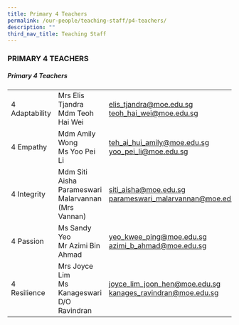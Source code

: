 ```yaml
---
title: Primary 4 Teachers
permalink: /our-people/teaching-staff/p4-teachers/
description: ""
third_nav_title: Teaching Staff
---
```

### PRIMARY 4 TEACHERS

##### Primary 4 Teachers

|  	|  	|  	|
|---	|---	|---	|
| 4 Adaptability 	| Mrs Elis Tjandra<br> Mdm Teoh Hai Wei 	| [elis\_tjandra@moe.edu.sg](mailto:elis_tjandra@moe.edu.sg) <br>[teoh\_hai\_wei@moe.edu.sg](mailto:teoh_hai_wei@moe.edu.sg) 	|
| 4 Empathy 	| Mdm Amily Wong<br>Ms Yoo Pei Li 	| [teh\_ai\_hui\_amily@moe.edu.sg](mailto:teh_ai_hui_amily@moe.edu.sg) <br>[yoo\_pei_li@moe.edu.sg](mailto:yoo_pei_li@schools.gov.sg) 	|
| 4 Integrity<br> 	| Mdm Siti Aisha<br>Parameswari Malarvannan (Mrs Vannan) 	| [siti\_aisha@moe.edu.sg](mailto:siti_aisha@moe.edu.sg) <br>[parameswari\_malarvannan@moe.edu.sg](mailto:parameswari_malarvannan@moe.edu.sg) 	|
| 4 Passion 	| Ms Sandy Yeo<br>Mr Azimi Bin Ahmad	| [yeo\_kwee\_ping@moe.edu.sg](mailto:yeo_kwee_ping@moe.edu.sg) <br>[azimi\_b\_ahmad@moe.edu.sg](mailto:azimi_b_ahmad@moe.edu.sg)	|
| 4 Resilience 	| Mrs Joyce Lim<br>Ms Kanageswari D/O Ravindran 	| [joyce\_lim\_joon\_hen@moe.edu.sg](mailto:joyce_lim_joon_hen@moe.edu.sg) <br>[kanages\_ravindran@moe.edu.sg](mailto:kanageswari_ravindran@moe.edu.sg) 	|